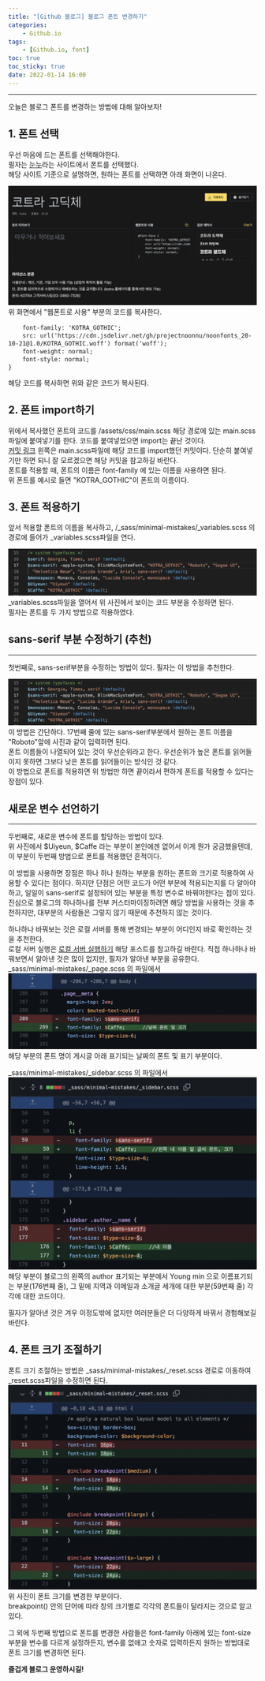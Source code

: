 ```yaml
---
title: "[Github 블로그] 블로그 폰트 변경하기"
categories: 
    - Github.io
tags: 
    - [Github.io, font]
toc: true
toc_sticky: true
date: 2022-01-14 16:00
---
```

------------------

오늘은 블로그 폰트를 변경하는 방법에 대해 알아보자!

## 1. 폰트 선택 
우선 마음에 드는 폰트를 선택해야한다.  
필자는 [눈누](https://noonnu.cc/index)라는 사이트에서 폰트를 선택했다.  
해당 사이트 기준으로 설명하면, 원하는 폰트를 선택하면 아래 화면이 나온다.

![image](/assets/images/blog/noonnu.png)  
위 화면에서 "웹폰트로 사용" 부분의 코드를 복사한다.
```
    font-family: 'KOTRA_GOTHIC';
    src: url('https://cdn.jsdelivr.net/gh/projectnoonnu/noonfonts_20-10-21@1.0/KOTRA_GOTHIC.woff') format('woff');
    font-weight: normal;
    font-style: normal;
}
```
해당 코드를 복사하면 위와 같은 코드가 복사된다.

## 2. 폰트 import하기
위에서 복사했던 폰트의 코드를 /assets/css/main.scss 해당 경로에 있는 main.scss파일에 붙여넣기를 한다. 코드를 붙여넣었으면 import는 끝난 것이다.  
[커밋 링크](https://github.com/ymin2570/ymin2570.github.io/commit/c1e2f62255d27ca1e49b28920fe69e38998b24d8) 왼쪽은 main.scss파일에 해당 코드를 import했던 커밋이다. 단순히 붙여넣기만 하면 되니 잘 모르겠으면 해당 커밋을 참고하길 바란다.  
폰트를 적용할 때, 폰트의 이름은 font-family 에 있는 이름을 사용하면 된다.  
위 폰트를 예시로 들면 "KOTRA_GOTHIC"이 폰트의 이름이다.

## 3. 폰트 적용하기
앞서 적용할 폰트의 이름을 복사하고, /_sass/minimal-mistakes/_variables.scss 의 경로에 들어가 _variables.scss파일을 연다.

![image](/assets/images/blog/variable.png)  
_variables.scss파일을 열어서 위 사진에서 보이는 코드 부분을 수정하면 된다.  
필자는 폰트를 두 가지 방법으로 적용하였다.

## sans-serif 부분 수정하기 (추천)
---------------------
첫번째로, sans-serif부분을 수정하는 방법이 있다. 필자는 이 방법을 추천한다. 

![image](/assets/images/blog/variable.png)  
이 방법은 간단하다. 17번째 줄에 있는 sans-serif부분에서 원하는 폰트 이름을 "Roboto"앞에 사진과 같이 입력하면 된다.  
폰트 이름들이 나열되어 있는 것이 우선순위라고 한다. 우선순위가 높은 폰트를 읽어들이지 못하면 그보다 낮은 폰트를 읽어들이는 방식인 것 같다.  
이 방법으로 폰트를 적용하면 위 방법만 하면 끝이라서 편하게 폰트를 적용할 수 있다는 장점이 있다.  

## 새로운 변수 선언하기
------------------
두번째로, 새로운 변수에 폰트를 할당하는 방법이 있다.  
위 사진에서 $Uiyeun, $Caffe 라는 부분이 본인에겐 없어서 이게 뭔가 궁금했을텐데, 이 부분이 두번째 방법으로 폰트를 적용했던 흔적이다.  

이 방법을 사용하면 장점은 하나 하나 원하는 부분을 원하는 폰트와 크기로 적용하여 사용할 수 있다는 점이다.
하지만 단점은 어떤 코드가 어떤 부분에 적용되는지를 다 알아야하고, 일일이 sans-serif로 설정되어 있는 부분을 특정 변수로 바꿔야한다는 점이 있다.  
진심으로 블로그의 하나하나를 전부 커스터마이징하려면 해당 방법을 사용하는 것을 추천하지만, 대부분의 사람들은 그렇지 않기 때문에 추천하지 않는 것이다.  

하나하나 바꿔보는 것은 로컬 서버를 통해 변경되는 부분이 어디인지 바로 확인하는 것을 추천한다.  
로컬 서버 실행은 [로컬 서버 실행하기](https://ymin2570.github.io/github.io/serve/) 해당 포스트를 참고하길 바란다.
직접 하나하나 바꿔보면서 알아낸 것은 많이 없지만, 필자가 알아낸 부분을 공유한다.  
_sass/minimal-mistakes/_page.scss 의 파일에서  
![image](/assets/images/blog/date_font.png)  
해당 부분의 폰트 명이 게시글 아래 표기되는 날짜의 폰트 및 표기 부분이다.  

_sass/minimal-mistakes/_sidebar.scss 의 파일에서  
![image](/assets/images/blog/author_font.png)  
해당 부분이 블로그의 왼쪽의 author 표기되는 부분에서 Young min 으로 이름표기되는 부분(176번째 줄), 그 밑에 지역과 이메일과 소개글 세개에 대한 부분(59번째 줄) 각각에 대한 코드이다.  

필자가 알아낸 것은 겨우 이정도밖에 없지만 여러분들은 더 다양하게 바꿔서 경험해보길 바란다.

## 4. 폰트 크기 조절하기
폰트 크기 조절하는 방법은 _sass/minimal-mistakes/_reset.scss 경로로 이동하여 _reset.scss파일을 수정하면 된다.  
![image](/assets/images/blog/font_size.png)  
위 사진이 폰트 크기를 변경한 부분이다.  
breakpoint() 안의 단어에 따라 창의 크기별로 각각의 폰트들이 달라지는 것으로 알고있다.

그 외에 두번째 방법으로 폰트를 변경한 사람들은 font-family 아래에 있는 font-size 부분을 변수를 다르게 설정하든지, 변수를 없애고 숫자로 입력하든지 원하는 방법대로 폰트 크기를 변경하면 된다.

**즐겁게 블로그 운영하시길!**